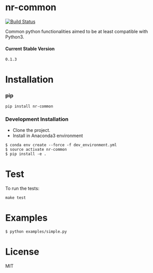 # nr-common
[![Build Status](https://travis-ci.org/nitred/nr-common.svg?branch=master)](https://travis-ci.org/nitred/nr-common)

Common python functionalities aimed to be at least compatible with Python3.

#### Current Stable Version
```
0.1.3
```


# Installation

### pip
```
pip install nr-common
```


### Development Installation

* Clone the project.
* Install in Anaconda3 environment
```
$ conda env create --force -f dev_environment.yml
$ source activate nr-common
$ pip install -e .
```


# Test
To run the tests:
```
make test
```


# Examples
```
$ python examples/simple.py
```


# License
MIT
